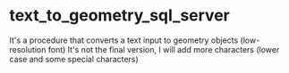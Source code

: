 # text_to_geometry_sql_server
It's a procedure that converts a text input to geometry objects (low-resolution font)
It's not the final version, I will add more characters (lower case and some special characters)
